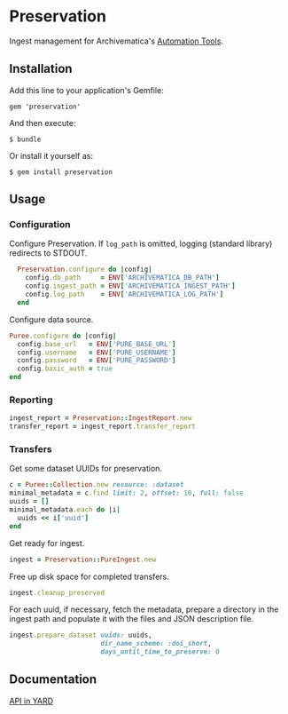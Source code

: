 # Preservation

Ingest management for Archivematica's [Automation Tools](https://github.com/artefactual/automation-tools).

## Installation

Add this line to your application's Gemfile:

    gem 'preservation'

And then execute:

    $ bundle

Or install it yourself as:

    $ gem install preservation

## Usage

### Configuration
Configure Preservation. If ```log_path``` is omitted, logging (standard library) redirects to STDOUT.

```ruby
  Preservation.configure do |config|
    config.db_path     = ENV['ARCHIVEMATICA_DB_PATH']
    config.ingest_path = ENV['ARCHIVEMATICA_INGEST_PATH']
    config.log_path    = ENV['ARCHIVEMATICA_LOG_PATH']
  end
```

Configure data source.

```ruby
Puree.configure do |config|
  config.base_url   = ENV['PURE_BASE_URL']
  config.username   = ENV['PURE_USERNAME']
  config.password   = ENV['PURE_PASSWORD']
  config.basic_auth = true
end
```

### Reporting
```ruby
ingest_report = Preservation::IngestReport.new
transfer_report = ingest_report.transfer_report
```

### Transfers

Get some dataset UUIDs for preservation.

```ruby
c = Puree::Collection.new resource: :dataset
minimal_metadata = c.find limit: 2, offset: 10, full: false
uuids = []
minimal_metadata.each do |i|
  uuids << i['uuid']
end
```

Get ready for ingest.

```ruby
ingest = Preservation::PureIngest.new
```

Free up disk space for completed transfers.

```ruby
ingest.cleanup_preserved
```

For each uuid, if necessary, fetch the metadata, prepare
a directory in the ingest path and populate it with the files and JSON description file.

```ruby
ingest.prepare_dataset uuids: uuids,
                       dir_name_scheme: :doi_short,
                       days_until_time_to_preserve: 0
```

## Documentation
[API in YARD](http://www.rubydoc.info/gems/preservation)
